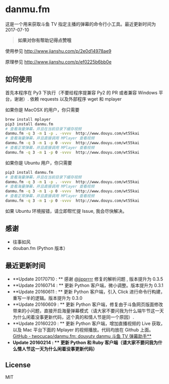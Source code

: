 # danmu.fm

这是一个用来获取斗鱼 TV 指定主播的弹幕的命令行小工具。最近更新时间为 2017-07-10

> **如果对你有帮助记得点赞哦**

使用参见
http://www.jianshu.com/p/2e0d14978ae9

原理参见
http://www.jianshu.com/p/ef0225b6bb0e

## 如何使用

首先本程序在 Py3 下执行（不要给程序提兼容 Py2 的 PR 或者兼容 Windows 平台，谢谢）. 依赖 requests 以及外部程序 wget 和 mplayer

如果你是 MacOSX 的用户，你只需要

```bash
brew install mplayer
pip3 install danmu.fm
# 查看海量弹幕，并且在当前目录下缓存视频
danmu.fm -q 3 -m 1 -p . -vvvv  http://www.douyu.com/wt55kai
# 查看海量弹幕，并且直接调用 MPlayer 查看视频
danmu.fm -q 3 -m 1 -p 0 -vvvv  http://www.douyu.com/wt55kai
# 查看正常弹幕，并且直接调用 MPlayer 查看视频
danmu.fm -q 3 -m 1 -p 0 -vvvv  http://www.douyu.com/wt55kai
```

如果你是 Ubuntu 用户，你只需要

```bash
pip3 install danmu.fm
# 查看海量弹幕，并且在当前目录下缓存视频
danmu.fm -q 3 -m 1 -p . -vvvv  http://www.douyu.com/wt55kai
# 查看海量弹幕，并且直接调用 MPlayer 查看视频
danmu.fm -q 3 -m 1 -p 0 -vvvv  http://www.douyu.com/wt55kai
# 查看正常弹幕，并且直接调用 MPlayer 查看视频
danmu.fm -q 3 -m 1 -p 0 -vvvv  http://www.douyu.com/wt55kai
```

如果 Ubuntu 环境报错，请立即帮忙提 Issue, 我会尽快解决。

## 感谢

 - 往事如风
 - douban.fm (Python 版本）

## 最近更新时间

 - **Update 20170710 : ** 感谢 [@jjpprrrr](https://github.com/jjpprrrr) 修复的解析问题 , 版本提升为 0.3.5
 - **Update 20160714 : ** 更新 Python 客户端，微小调整。版本提升为 0.3.1
 - **Update 20160611 : ** 更新 Python 客户端，引入 Click 进行命令行构建，重写一半的逻辑。版本提升为 0.3.0
 - **Update 20160609 : ** 更新 Python 客户端，修复由于斗鱼网页版面修改带来的小问题，直接开启海量弹幕模式（请大家不要问我为什么端午节这一天为什么闲着没事更新代码，这个真的和情人节是同一个原因）.
 - **Update 20160220 : ** 更新 Python 客户端，增加直播视频的 Live 获取，以及 Mac 平台下面的 Mplayer 的视频播放。代码均放在 Github 上面。[GitHub - twocucao/danmu.fm: douyutv danmu 斗鱼 TV 弹幕助手**](//link.zhihu.com/?target=https%3A//github.com/twocucao/danmu.fm)
 - **Update 20160214 : ** 更新 Python 和 Ruby 客户端（请大家不要问我为什么情人节这一天为什么闲着没事更新代码）**

## License

MIT


